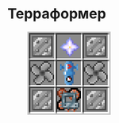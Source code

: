 # Терраформер

<figure><img src="../../../../.gitbook/assets/terraformer_recipe.png" alt=""><figcaption></figcaption></figure>
